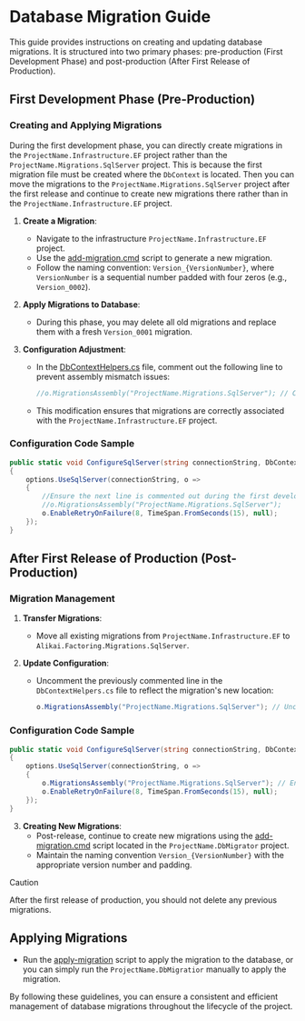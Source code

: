 # Database Migration Guide

This guide provides instructions on creating and updating database migrations. It is structured into two primary phases: pre-production (First Development Phase) and post-production (After First Release of Production).

## First Development Phase (Pre-Production)

### Creating and Applying Migrations
During the first development phase, you can directly create migrations in the `ProjectName.Infrastructure.EF` project rather than the `ProjectName.Migrations.SqlServer` project.
This is because the first migration file must be created where the `DbContext` is located.
Then you can move the migrations to the `ProjectName.Migrations.SqlServer` project after the first release and continue to create new migrations there rather than in the `ProjectName.Infrastructure.EF` project.

1. **Create a Migration**:
    - Navigate to the infrastructure `ProjectName.Infrastructure.EF` project.
    - Use the [add-migration.cmd](../src/Alikai.Factoring.Infrastructure.EF/Scripts/add-migration.cmd) script to generate a new migration.
    - Follow the naming convention: `Version_{VersionNumber}`, where `VersionNumber` is a sequential number padded with four zeros (e.g., `Version_0002`).

2. **Apply Migrations to Database**:
    - During this phase, you may delete all old migrations and replace them with a fresh `Version_0001` migration.

3. **Configuration Adjustment**:
    - In the [DbContextHelpers.cs](../src/Alikai.Factoring.Infrastructure.EF/Helpers/DbContextHelpers.cs) file, comment out the following line to prevent assembly mismatch issues:
      ```csharp
      //o.MigrationsAssembly("ProjectName.Migrations.SqlServer"); // Comment this line during the first development phase.
      ```
    - This modification ensures that migrations are correctly associated with the `ProjectName.Infrastructure.EF` project.

### Configuration Code Sample
```csharp
public static void ConfigureSqlServer(string connectionString, DbContextOptionsBuilder options)
{
    options.UseSqlServer(connectionString, o =>
    {
        //Ensure the next line is commented out during the first development phase.
        //o.MigrationsAssembly("ProjectName.Migrations.SqlServer");
        o.EnableRetryOnFailure(8, TimeSpan.FromSeconds(15), null);
    });
}
```

## After First Release of Production (Post-Production)

### Migration Management

1. **Transfer Migrations**:
    - Move all existing migrations from `ProjectName.Infrastructure.EF` to `Alikai.Factoring.Migrations.SqlServer`.

2. **Update Configuration**:
    - Uncomment the previously commented line in the `DbContextHelpers.cs` file to reflect the migration's new location:
      ```csharp
      o.MigrationsAssembly("ProjectName.Migrations.SqlServer"); // Uncomment this line after the first release.
      ```

### Configuration Code Sample
```csharp
public static void ConfigureSqlServer(string connectionString, DbContextOptionsBuilder options)
{
    options.UseSqlServer(connectionString, o =>
    {
        o.MigrationsAssembly("ProjectName.Migrations.SqlServer"); // Ensure this line is uncommented after moving migrations.
        o.EnableRetryOnFailure(8, TimeSpan.FromSeconds(15), null);
    });
}
```

3. **Creating New Migrations**:
    - Post-release, continue to create new migrations using the [add-migration.cmd](../src/Alikai.Factoring.DbMigrator/Scripts/add-migration.cmd) script located in the `ProjectName.DbMigrator` project.
    - Maintain the naming convention `Version_{VersionNumber}` with the appropriate version number and padding.

> [!CAUTION]
> After the first release of production, you should not delete any previous migrations.

## Applying Migrations
- Run the [apply-migration](../src/Alikai.Factoring.DbMigrator/Scripts/apply-migration.cmd) script to apply the migration to the database, or you can simply run the `ProjectName.DbMigratior` manually to apply the migration.

By following these guidelines, you can ensure a consistent and efficient management of database migrations throughout the lifecycle of the project.
